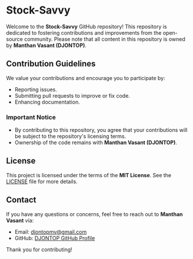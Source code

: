 # Stock-Savvy

Welcome to the **Stock-Savvy** GitHub repository! This repository is dedicated to fostering contributions and improvements from the open-source community. Please note that all content in this repository is owned by **Manthan Vasant (DJONTOP)**.

## Contribution Guidelines

We value your contributions and encourage you to participate by:
- Reporting issues.
- Submitting pull requests to improve or fix code.
- Enhancing documentation.

### Important Notice
- By contributing to this repository, you agree that your contributions will be subject to the repository's licensing terms.
- Ownership of the code remains with **Manthan Vasant (DJONTOP)**.

## License

This project is licensed under the terms of the **MIT License**. See the [LICENSE](LICENSE) file for more details.

## Contact

If you have any questions or concerns, feel free to reach out to **Manthan Vasant** via:
- Email: [djontopmv@gmail.com](mailto:djontopmv@gmail.com)
- GitHub: [DJONTOP GitHub Profile](https://github.com/djontop)

Thank you for contributing!

